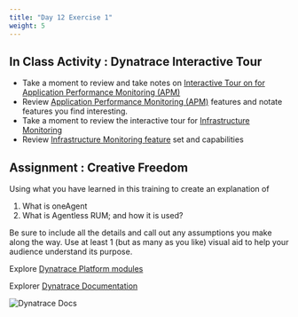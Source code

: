 ```yaml
---
title: "Day 12 Exercise 1"
weight: 5
---
```


## In Class Activity : Dynatrace Interactive Tour 

* Take a moment to review and take notes on [Interactive Tour on for Application Performance Monitoring (APM)](https://interact.dynatrace.com/apps-services-problem/?_ga=2.194623151.325985522.1693582602-990492617.1693582602&_gl=1*cq52y3*_ga*OTkwNDkyNjE3LjE2OTM1ODI2MDI.*_ga_1MEMV02JXV*MTY5MzU4MjYwMi4xLjEuMTY5MzU4NDg4NS4wLjAuMA..)
* Review [Application Performance Monitoring (APM)](https://www.dynatrace.com/platform/applications-microservices-monitoring/) features and notate features you find interesting.
* Take a moment to review the interactive tour for [Infrastructure Monitoring](https://www.dynatrace.com/platform/applications-microservices-monitoring/)
* Review [Infrastructure Monitoring feature](https://www.dynatrace.com/platform/infrastructure-monitoring/) set and capabilities 

## Assignment : Creative Freedom 

Using what you have learned in this training to create an explanation of 
1. What is oneAgent 
2. What is Agentless RUM; and how it is used? 
   
Be sure to include all the details and call out any assumptions you make along the way. Use at least 1 (but as many as you like) visual aid to help your audience understand its purpose. 

Explore [Dynatrace Platform modules](https://www.dynatrace.com/platform/)

Explorer [Dynatrace Documentation](https://www.dynatrace.com/support/help/shortlink/welcome-page)

![Dynatrace Docs](/images/dynatrace_docs.png)
